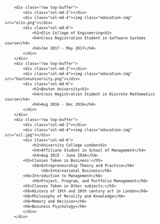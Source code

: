        <div class="row top-buffer">
            <div class="col-md-2"></div>
    		<div class="col-md-4"><img class="education-img" src="olin.png"></div>
    		<div class="col-md-6">
    			<h2>Olin College of Engineering<h2>
    			<h4>Cross Registration Student in Software Systems course</h4>
    			<h4>Jan 2017 - May 2017</h4>
    		</div>
        </div>
        <div class="row top-buffer">
            <div class="col-md-2"></div>
    		<div class="col-md-4"><img class="education-img" src="bostonuniversity.png"></div>
    		<div class="col-md-6">
    			<h2>Boston University<h2>
    			<h4>Cross Registration Student in Discrete Mathematics course</h4>
    			<h4>Aug 2016 - Dec 2016</h4>
    		</div>
        </div>
        <div class="row top-buffer">
            <div class="col-md-2"></div>
    		<div class="col-md-4"><img class="education-img" src="ucl.jpg"></div>
    		<div class="col-md-6">
    			<h2>University College London<h2>
    			<h4>Affiliate Student in School of Management</h4>
    			<h4>Aug 2015 - June 2016</h4>
			<h5>Classes Taken in Business:</h5>
    			<h6>Entrepreneurship Theory and Practice</h6>
                	<h6>International Business</h6>
			<h6>Introduction to Management</h6>
    			<h6>Project, Program, and Portfolio Management</h6>
			<h5>Classes Taken in Other subjects:</h5>
			<h6>History of 19th and 20th century art in London</h6>
			<h6>Philosophy of Morality and Knowledge</h6>
			<h6>Memory and Decision</h6>
			<h6>Business Psychology</h6>	
    		</div>
        </div>	
